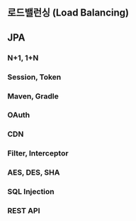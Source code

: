 ## 로드밸런싱 (Load Balancing)
## JPA
### N+1, 1+N
### Session, Token
### Maven, Gradle
### OAuth
### CDN
### Filter, Interceptor
### AES, DES, SHA
### SQL Injection
### REST API
